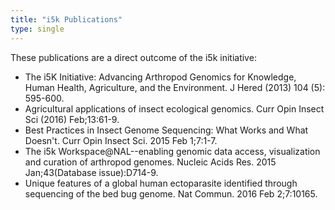 ```yaml
---
title: "i5k Publications"
type: single
---
```


These publications are a direct outcome of the i5k initiative: 

- The i5K Initiative: Advancing Arthropod Genomics for Knowledge, Human Health, Agriculture, and the Environment. J Hered (2013) 104 (5): 595-600.
- Agricultural applications of insect ecological genomics. Curr Opin Insect Sci (2016) Feb;13:61-9.
- Best Practices in Insect Genome Sequencing: What Works and What Doesn't. Curr Opin Insect Sci. 2015 Feb 1;7:1-7.
- The i5k Workspace@NAL--enabling genomic data access, visualization and curation of arthropod genomes. Nucleic Acids Res. 2015 Jan;43(Database issue):D714-9.
- Unique features of a global human ectoparasite identified through sequencing of the bed bug genome. Nat Commun. 2016 Feb 2;7:10165. 

<!---
Needs hyperlinks to abstracts
-->
